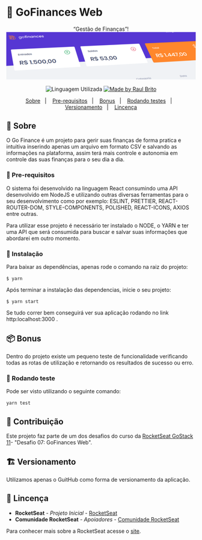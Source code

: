 # :iphone: GoFinances Web

<p align="center">“Gestão de Finanças”!</blockquote>

<img alt="GoFinance" src="https://github.com/RaulBBrito/desafio07-fundamentos-reactjs/blob/master/desafio07.png">

<p align="center">
  <img alt="Linguagem Utilizada" src="https://img.shields.io/badge/language-NodeJS--React-blue">

  <a href="#">
    <img alt="Made by Raul Brito" src="https://img.shields.io/badge/made%20by-Raul%20Brito-blue">
  </a>
</p>

<p align="center">
  <a href="#pencil-sobre">Sobre</a>&nbsp;&nbsp;&nbsp;|&nbsp;&nbsp;&nbsp;
  <a href="#construction-pre-requisitos">Pre-requisitos</a>&nbsp;&nbsp;&nbsp;|&nbsp;&nbsp;&nbsp;
  <a href="#package-bonus">Bonus</a>&nbsp;&nbsp;&nbsp;|&nbsp;&nbsp;&nbsp;
  <a href="#dizzy-rodando-teste">Rodando testes</a>&nbsp;&nbsp;&nbsp;|&nbsp;&nbsp;&nbsp;
  <a href="#building_construction-versionamento">Versionamento</a>&nbsp;&nbsp;&nbsp;|&nbsp;&nbsp;&nbsp;
  <a href="#busts_in_silhouette-lincença">Lincença</a>
</p>

## :pencil: Sobre

O Go Finance é um projeto para gerir suas finanças de forma pratica e intuitiva inserindo apenas um arquivo em formato CSV e salvando as informações na plataforma, assim terá mais controle e autonomia em controle das suas finanças para o seu dia a dia. 

### :construction: Pre-requisitos

O sistema foi desenvolvido na linguagem React consumindo uma API desenvolvido em NodeJS e utilizando outras diversas ferramentas para o seu desenvolvimento como por exemplo: ESLINT, PRETTIER, REACT-ROUTER-DOM, STYLE-COMPONENTS, POLISHED, REACT-ICONS, AXIOS entre outras.

Para utilizar esse projeto é necessário ter instalado o NODE, o YARN e ter uma API que será consumida para buscar e salvar suas informações que abordarei em outro momento.

### :wrench: Instalação

Para baixar as dependências, apenas rode o comando na raiz do projeto:

```
$ yarn 
```

Após terminar a instalação das dependencias, inicie o seu projeto:

```
$ yarn start
```

Se tudo correr bem conseguirá ver sua aplicação rodando no link http:localhost:3000 .

## :package: Bonus

Dentro do projeto existe um pequeno teste de funcionalidade verificando todas as rotas de utilização e retornando os resultados de sucesso ou erro.

### :dizzy: Rodando teste

Pode ser visto utilizando o seguinte comando:

```
yarn test
```

## :seedling: Contribuição

Este projeto faz parte de um dos desafios do curso da [RocketSeat GoStack 11](http://rocketseat.com.br)- "Desafio 07: GoFinances Web".

## :building_construction: Versionamento

Utilizamos apenas o GuitHub como forma de versionamento da aplicação. 

## :busts_in_silhouette: Lincença

* **RocketSeat** - *Projeto Inicial* - [RocketSeat](http://rocketseat.com.br)
* **Comunidade RocketSeat** - *Apoiadores* - [Comunidade RocketSeat](https://discordapp.com/invite/gCRAFhc)

Para conhecer mais sobre a RocketSeat acesse o [site](http://rocketseat.com.br).


